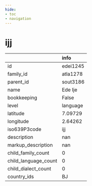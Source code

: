 ```yaml
---
hide:
- toc
- navigation
---
```

# ijj
|                      | info     |
|:---------------------|:---------|
| id                   | edei1245 |
| family_id            | atla1278 |
| parent_id            | sout3186 |
| name                 | Ede Ije  |
| bookkeeping          | False    |
| level                | language |
| latitude             | 7.09729  |
| longitude            | 2.64262  |
| iso639P3code         | ijj      |
| description          | nan      |
| markup_description   | nan      |
| child_family_count   | 0        |
| child_language_count | 0        |
| child_dialect_count  | 0        |
| country_ids          | BJ       |
